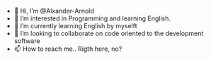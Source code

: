 - 👋 Hi, I’m @Alxander-Arnold
- 👀 I’m interested in Programming and learning English.
- 🌱 I’m currently learning English by myselft
- 💞️ I’m looking to collaborate on code oriented to the development software
- 📫 How to reach me.. Rigth here, no?


